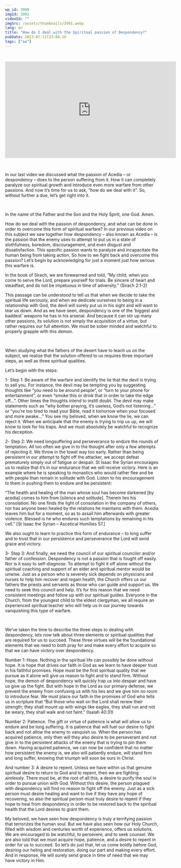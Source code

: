 ```yaml
---
wp_id: 3990
imgId: 3991
videoId: ""
imgSrc: /assets/thumbnails/3991.webp
lang: en
title: "How do I deal with the Spiritual passion of Despondency?"
pubDate: 2023-07-11T23:04:16
tags: ["aa"]
---
```


<!-- page: 6 -->

<p><code></p>
<div class="video-container">
<iframe loading="lazy" width="560" height="315" src="https://www.youtube.com/embed/BMqxlegakc0?si=fiFKUc7f6Hxd8KyF" title="YouTube video player" frameborder="0" allow="accelerometer; autoplay; clipboard-write; encrypted-media; gyroscope; picture-in-picture; web-share" allowfullscreen></iframe>
</div>
<p></code><br />
In our last video we discussed what the passion of Acedia – or despondency – does to the person suffering from it. How it can completely paralyze our spiritual growth and introduce even more warfare from other passions. And now it’s time for us to ask, “how do we deal with it”. So, without further a due, let’s get right into it.</p>
<p>&nbsp;</p>
<p>In the name of the Father and the Son and the Holy Spirit, one God. Amen.</p>
<p>How do we deal with the passion of despondency, and what can be done in order to overcome this form of spiritual warfare? In our previous video on this subject we saw together how despondency – also known as Acedia – is the passion that the enemy uses to attempt to put us in a state of slothfulness, boredom, discouragement, and even disgust and dissatisfaction. This specific passion wants to paralyze and incapacitate the human being from taking action. So how to we fight back and overcome this passion? Let’s begin by acknowledging for just a moment just how serious this warfare is.</p>
<p>In the book of Sirach, we are forewarned and told, “My child, when you come to serve the Lord, prepare yourself for trials. Be sincere of heart and steadfast, and do not be impetuous in time of adversity.” (Sirach 2:1-2)</p>
<p>This passage can be understood to tell us that when we decide to take the spiritual life seriously, and when we dedicate ourselves to being in a relationship with God, the devil will surely put us in his sight and will want to tear us down. And as we have seen, despondency is one of the ‘biggest and baddest’ weapons he has in his arsenal. And because it can stir up many other passions, its solution is not simply the acquisition of a virtue, but rather requires our full attention. We must be sober minded and watchful to properly grapple with this demon.</p>
<p>&nbsp;</p>
<p>When studying what the fathers of the desert have to teach us on the subject, we realize that the solution offered to us requires three important steps, as well as three spiritual qualities.</p>
<p>Let’s begin with the steps:</p>
<p>1- Step 1: Be aware of the warfare and identify the lie that the devil is trying to sell you. For instance, the devil may be tempting you by suggesting thoughts like “you need to be around people”, or “turn to your phone for entertainment”, or even “smoke this or drink that in order to take the edge off…”. Other times the thoughts intend to instill doubt. The devil may make statements such as “why bother praying, it’s useless, God’s not listening…” or “you’re too tired to read your Bible, read it tomorrow when your focused and more awake…” You see my beloved, when we know the lie, we can reject it. When we anticipate that the enemy is trying to trip us up, we will know to look for his traps. And we must absolutely be watchful to recognize his deception.</p>
<p>2- Step 2: We need longsuffering and perseverance to endure the rounds of temptation. All too often we give in to the thought after only a few attempts of rejecting it. We throw in the towel way too early. Rather than being persistent in our attempt to fight off the attacker, we accept defeat prematurely simply out of fatigue or despair. St Isaac the Syrian encourages us to realize that it’s in our endurance that we will receive victory. Here is an example where he is speaking to monastics who would rather flee and be with people than remain in solitude with God. Listen to his encouragement to them in pushing them to endure and be persistent:</p>
<p>“The health and healing of the man whose soul has become darkened [by acedia] comes to him from [silence and solitude]. Therein lies his consolation. No one finds the light of consolation in the company of others, nor has anyone been healed by the relations he maintains with them. Acedia leaves him but for a moment, so as to assail him afterwards with greater violence. Blessed is he who endures such temptations by remaining in his cell.&#8221; [St Isaac the Syrian &#8211; Ascetical Homilies 57.]</p>
<p>We also ought to learn to practice this form of endurance – to long suffer and to trust that in our persistence and perseverance the Lord will send grace and victory.</p>
<p>3- Step 3: And finally, we need the council of our spiritual councilor and/or father of confession. Despondency is not a passion that is fought off easily. Nor is it easy to self-diagnose. To attempt to fight it off alone without the spiritual coaching and support of an elder and spiritual mentor would be unwise. Just as a person who is severely sick depends on physicians and nurses to help him recover and regain health, the Church offers us our fathers the priests and servants as those who can guide and support us. We need to seek this council and help. It’s for this reason that we need consistent meetings and follow up with our spiritual guides. Everyone in the Church, from the youngest child to the eldest clergyman, we all require an experienced spiritual teacher who will help us in our journey towards vanquishing this type of warfare.</p>
<p>&nbsp;</p>
<p>We’ve taken the time to describe the three steps to dealing with despondency, lets now talk about three elements or spiritual qualities that are required for us to succeed. These three virtues will be the foundational elements that we need to both pray for and make every effort to acquire so that we can have victory over despondency.</p>
<p>Number 1: Hope. Nothing in the spiritual life can possibly be done without hope. It is hope that drives our faith in God as we learn to have deeper trust in his faithful promises. Hope must be the first spiritual quality that we pursue as it alone will give us reason to fight and to stand firm. Without hope, the demon of despondency will quickly trap us into despair and have us give up the fight. But with hope in the Lord as our primary defense, we prevent the enemy from confusing us with his lies and we give him no room to introduce fear. We must place our faith in the promises of God who tells us in scripture that “But those who wait on the Lord shall renew their strength; they shall mount up with wings like eagles, they shall run and not be weary, they shall walk and not faint.” (Isaiah 40:31)</p>
<p>Number 2: Patience. The gift or virtue of patience is what will allow us to endure and be long suffering. It is patience that will fuel our desire to fight back and not allow the enemy to vanquish us. When the person has acquired patience, only then will they also desire to be perseverant and not give in to the persistent attacks of the enemy that is trying to pin them down. Having acquired patience, we can now be confident that no matter how persistent the enemy is, we also will patiently endure, will stand firm and long suffer, knowing that triumph will soon be ours in Christ.</p>
<p>And number 3: A desire to repent. Unless we have within us that genuine spiritual desire to return to God and to repent, then we are fighting aimlessly. There must be, at the root of all this, a desire to purify the soul in order to pursue union with God. Without this desire, the person plagued with despondency will find no reason to fight off the enemy. Just as a sick person must desire healing and want to live if they have any hope of recovering, so also the spiritual person must truly desire to repent if they hope to heal from despondency in order to be restored back to the spiritual health that the Lord desires to grant them.</p>
<p>My beloved, we have seen how despondency is truly a terrifying passion that terrorizes the human soul. But we have also seen how our Holy Church, filled with wisdom and centuries worth of experience, offers us solutions. We are encouraged to be watchful, to persevere, and to seek counsel. We are also told that we must acquire hope, patience, and a desire to repent in order for us to succeed. So let’s do just that, let us come boldly before God, desiring our heling and restoration, doing our part and making every effort. And in response, He will surely send grace in time of need that we may have victory in Him.</p>
